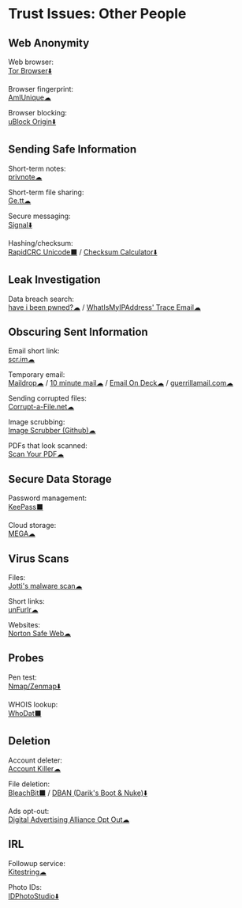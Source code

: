 # Trust Issues: Other People

## Web Anonymity

Web browser:  
	[Tor Browser⬇️](https://www.torproject.org/)

Browser fingerprint:  
	[AmIUnique☁](https://amiunique.org/)
	
Browser blocking:  
	[uBlock Origin⬇️](https://github.com/gorhill/uBlock/)

## Sending Safe Information

Short-term notes:  
	[privnote☁](https://privnote.com/)

Short-term file sharing:  
	[Ge.tt☁](http://ge.tt/)

Secure messaging:  
	[Signal⬇️](https://signal.org/)

Hashing/checksum:  
	[RapidCRC Unicode⬛](http://www.ov2.eu/programs/rapidcrc-unicode) / 
	[Checksum Calculator⬇️](http://www.checksumcalculator.com/)

## Leak Investigation

Data breach search:  
	[have i been pwned?☁](https://haveibeenpwned.com/) / 
	[WhatIsMyIPAddress' Trace Email☁](https://whatismyipaddress.com/trace-email)

## Obscuring Sent Information

Email short link:  
	[scr.im☁](http://scr.im/)

Temporary email:  
	[Maildrop☁](https://maildrop.cc/) / 
	[10 minute mail☁](https://10minutemail.com/) / 
	[Email On Deck☁](https://www.emailondeck.com/) / 
	[guerrillamail.com☁](https://www.guerrillamail.com/)

Sending corrupted files:  
	[Corrupt-a-File.net☁](https://corrupt-a-file.net/)

Image scrubbing:  
	[Image Scrubber (Github)☁](https://everestpipkin.github.io/image-scrubber/)

PDFs that look scanned:  
	[Scan Your PDF☁](https://www.scanyourpdf.com/)

## Secure Data Storage

Password management:  
	[KeePass⬛](https://keepass.info/)

Cloud storage:  
	[MEGA☁](https://mega.nz/)

## Virus Scans

Files:  
	[Jotti's malware scan☁](https://virusscan.jotti.org/)

Short links:  
	[unFurlr☁](https://unfurlr.com/)

Websites:  
	[Norton Safe Web☁](https://safeweb.norton.com/)

## Probes

Pen test:  
	[Nmap/Zenmap⬇️](https://nmap.org/)

WHOIS lookup:  
	[WhoDat⬛](https://portableapps.com/apps/utilities/whodat-portable)

## Deletion

Account deleter:  
	[Account Killer☁](https://www.accountkiller.com/en/popular)

File deletion:  
	[BleachBit⬛](https://www.bleachbit.org/) / 
	[DBAN (Darik's Boot & Nuke)⬇️](https://dban.org/)

Ads opt-out:  
	[Digital Advertising Alliance Opt Out☁](http://www.aboutads.info/choices/)

## IRL

Followup service:  
	[Kitestring☁](https://www.kitestring.io/)

Photo IDs:  
	[IDPhotoStudio⬇️](https://kcsoftwares.com/?idps)
